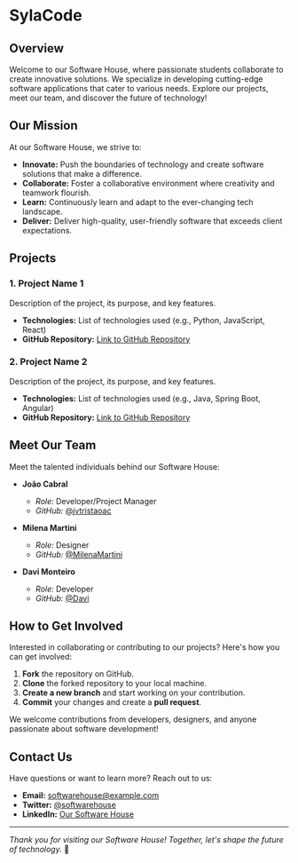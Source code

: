 # SylaCode

## Overview

Welcome to our Software House, where passionate students collaborate to create innovative solutions. We specialize in developing cutting-edge software applications that cater to various needs. Explore our projects, meet our team, and discover the future of technology!

## Our Mission

At our Software House, we strive to:

- **Innovate:** Push the boundaries of technology and create software solutions that make a difference.
- **Collaborate:** Foster a collaborative environment where creativity and teamwork flourish.
- **Learn:** Continuously learn and adapt to the ever-changing tech landscape.
- **Deliver:** Deliver high-quality, user-friendly software that exceeds client expectations.

## Projects

### 1. Project Name 1

Description of the project, its purpose, and key features.

- **Technologies:** List of technologies used (e.g., Python, JavaScript, React)
- **GitHub Repository:** [Link to GitHub Repository](https://github.com/example/project1)

### 2. Project Name 2

Description of the project, its purpose, and key features.

- **Technologies:** List of technologies used (e.g., Java, Spring Boot, Angular)
- **GitHub Repository:** [Link to GitHub Repository](https://github.com/example/project2)

## Meet Our Team

Meet the talented individuals behind our Software House:

- **João Cabral**
  - *Role:* Developer/Project Manager
  - *GitHub:* [@jvtristaoac](https://github.com/jvtristaoac)

- **Milena Martini**
  - *Role:* Designer
  - *GitHub:* [@MilenaMartini](https://github.com/milenaMartini)

- **Davi Monteiro**
  - *Role:* Developer
  - *GitHub:* [@Davi](https://github.com/davi)

## How to Get Involved

Interested in collaborating or contributing to our projects? Here's how you can get involved:

1. **Fork** the repository on GitHub.
2. **Clone** the forked repository to your local machine.
3. **Create a new branch** and start working on your contribution.
4. **Commit** your changes and create a **pull request**.

We welcome contributions from developers, designers, and anyone passionate about software development!

## Contact Us

Have questions or want to learn more? Reach out to us:

- **Email:** softwarehouse@example.com
- **Twitter:** [@softwarehouse](https://twitter.com/softwarehouse)
- **LinkedIn:** [Our Software House](https://www.linkedin.com/company/softwarehouse)

---

*Thank you for visiting our Software House! Together, let's shape the future of technology.* 🚀
